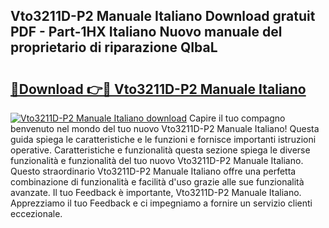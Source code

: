 ## Vto3211D-P2 Manuale Italiano Download gratuit PDF - Part-1HX Italiano Nuovo manuale del proprietario di riparazione QIbaL

# <h2><a href="http://dfd9yz.blite.top/?on=Vto3211D-P2+Manuale+Italiano">🔗Download 👉🔴 Vto3211D-P2 Manuale Italiano</a></h2>

[![Vto3211D-P2 Manuale Italiano download](https://i.imgur.com/lujVjoI.png)](http://dfd9yz.blite.top/?on=Vto3211D-P2+Manuale+Italiano)
Capire il tuo compagno benvenuto nel mondo del tuo nuovo Vto3211D-P2 Manuale Italiano! Questa guida spiega le caratteristiche e le funzioni e fornisce importanti istruzioni operative. Caratteristiche e funzionalità questa sezione spiega le diverse funzionalità e funzionalità del tuo nuovo Vto3211D-P2 Manuale Italiano. Questo straordinario Vto3211D-P2 Manuale Italiano offre una perfetta combinazione di funzionalità e facilità d'uso grazie alle sue funzionalità avanzate. Il tuo Feedback è importante, Vto3211D-P2 Manuale Italiano. Apprezziamo il tuo Feedback e ci impegniamo a fornire un servizio clienti eccezionale.
